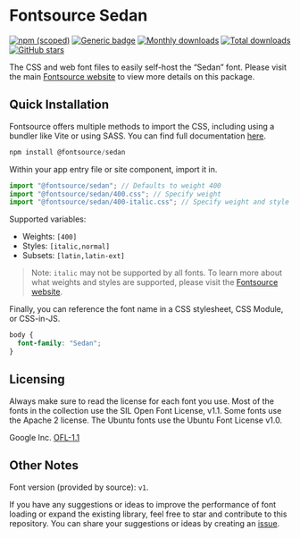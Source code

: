 # Fontsource Sedan

[![npm (scoped)](https://img.shields.io/npm/v/@fontsource/sedan?color=brightgreen)](https://www.npmjs.com/package/@fontsource/sedan) [![Generic badge](https://img.shields.io/badge/fontsource-passing-brightgreen)](https://github.com/fontsource/fontsource) [![Monthly downloads](https://badgen.net/npm/dm/@fontsource/sedan)](https://github.com/fontsource/fontsource) [![Total downloads](https://badgen.net/npm/dt/@fontsource/sedan)](https://github.com/fontsource/fontsource) [![GitHub stars](https://img.shields.io/github/stars/fontsource/fontsource.svg?style=social&label=Star)](https://github.com/fontsource/fontsource/stargazers)

The CSS and web font files to easily self-host the “Sedan” font. Please visit the main [Fontsource website](https://fontsource.org/fonts/sedan) to view more details on this package.

## Quick Installation

Fontsource offers multiple methods to import the CSS, including using a bundler like Vite or using SASS. You can find full documentation [here](https://fontsource.org/docs/getting-started/introduction).

```javascript
npm install @fontsource/sedan
```

Within your app entry file or site component, import it in.

```javascript
import "@fontsource/sedan"; // Defaults to weight 400
import "@fontsource/sedan/400.css"; // Specify weight
import "@fontsource/sedan/400-italic.css"; // Specify weight and style
```

Supported variables:
- Weights: `[400]`
- Styles: `[italic,normal]`
- Subsets: `[latin,latin-ext]`

> Note: `italic` may not be supported by all fonts. To learn more about what weights and styles are supported, please visit the [Fontsource website](https://fontsource.org/fonts/sedan).

Finally, you can reference the font name in a CSS stylesheet, CSS Module, or CSS-in-JS.

```css
body {
  font-family: "Sedan";
}
```

## Licensing
Always make sure to read the license for each font you use. Most of the fonts in the collection use the SIL Open Font License, v1.1. Some fonts use the Apache 2 license. The Ubuntu fonts use the Ubuntu Font License v1.0.

Google Inc.
[OFL-1.1](http://scripts.sil.org/OFL)

## Other Notes
Font version (provided by source): `v1`.

If you have any suggestions or ideas to improve the performance of font loading or expand the existing library, feel free to star and contribute to this repository. You can share your suggestions or ideas by creating an [issue](https://github.com/fontsource/fontsource/issues).